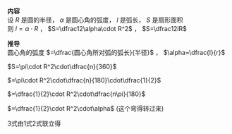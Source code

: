 **内容**  
设 $R$ 是圆的半径， $\alpha$ 是圆心角的弧度， $l$ 是弧长， $S$ 是扇形面积  
则 $l=\alpha\cdot R$ ， $S=\dfrac12\alpha\cdot R^2$ ， $S=\dfrac12lR$  
  
**推导**  
圆心角的弧度 $=\dfrac{圆心角所对弧的弧长}{半径}$ ， $\alpha=\dfrac{l}{r}$  
  
$S=\pi\cdot R^2\cdot\dfrac{n}{360}$  
  
$=\pi\cdot R^2\cdot\dfrac{n}{180}\cdot\dfrac{1}{2}$  
  
$=\dfrac{1}{2}\cdot R^2\cdot\dfrac{n\pi}{180}$  
  
$=\dfrac{1}{2}\cdot R^2\cdot\alpha$ (这个弯得转过来)  
  
3式由1式2式联立得  
